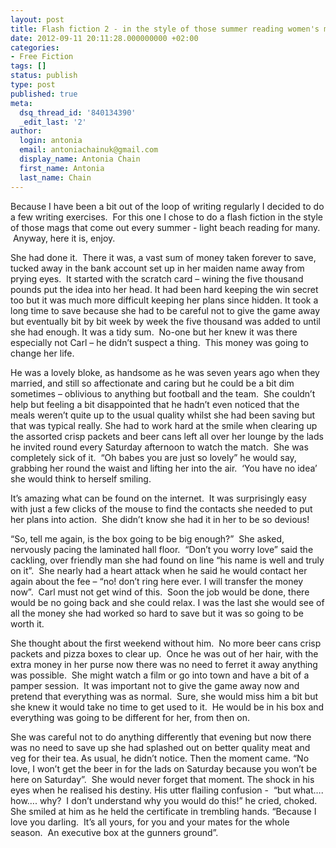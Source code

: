 ```yaml
---
layout: post
title: Flash fiction 2 - in the style of those summer reading women's mags
date: 2012-09-11 20:11:28.000000000 +02:00
categories:
- Free Fiction
tags: []
status: publish
type: post
published: true
meta:
  dsq_thread_id: '840134390'
  _edit_last: '2'
author:
  login: antonia
  email: antoniachainuk@gmail.com
  display_name: Antonia Chain
  first_name: Antonia
  last_name: Chain
---
```

Because I have been a bit out of the loop of writing regularly I decided to do a few writing exercises.  For this one I chose to do a flash fiction in the style of those mags that come out every summer - light beach reading for many.  Anyway, here it is, enjoy.

She had done it.  There it was, a vast sum of money taken forever to save, tucked away in the bank account set up in her maiden name away from prying eyes.  It started with the scratch card – wining the five thousand pounds put the idea into her head. It had been hard keeping the win secret too but it was much more difficult keeping her plans since hidden. It took a long time to save because she had to be careful not to give the game away but eventually bit by bit week by week the five thousand was added to until she had enough. It was a tidy sum.  No-one but her knew it was there especially not Carl – he didn’t suspect a thing.  This money was going to change her life.

He was a lovely bloke, as handsome as he was seven years ago when they married, and still so affectionate and caring but he could be a bit dim sometimes – oblivious to anything but football and the team.  She couldn’t help but feeling a bit disappointed that he hadn’t even noticed that the meals weren’t quite up to the usual quality whilst she had been saving but that was typical really. She had to work hard at the smile when clearing up the assorted crisp packets and beer cans left all over her lounge by the lads he invited round every Saturday afternoon to watch the match.  She was completely sick of it.  “Oh babes you are just so lovely” he would say, grabbing her round the waist and lifting her into the air.  ‘You have no idea’ she would think to herself smiling.

It’s amazing what can be found on the internet.  It was surprisingly easy with just a few clicks of the mouse to find the contacts she needed to put her plans into action.  She didn’t know she had it in her to be so devious!

“So, tell me again, is the box going to be big enough?”  She asked, nervously pacing the laminated hall floor.  “Don’t you worry love” said the cackling, over friendly man she had found on line “his name is well and truly on it”.  She nearly had a heart attack when he said he would contact her again about the fee – “no! don’t ring here ever. I will transfer the money now”.  Carl must not get wind of this.  Soon the job would be done, there would be no going back and she could relax. I was the last she would see of all the money she had worked so hard to save but it was so going to be worth it.

She thought about the first weekend without him.  No more beer cans crisp packets and pizza boxes to clear up.  Once he was out of her hair, with the extra money in her purse now there was no need to ferret it away anything was possible.  She might watch a film or go into town and have a bit of a pamper session.  It was important not to give the game away now and pretend that everything was as normal.  Sure, she would miss him a bit but she knew it would take no time to get used to it.  He would be in his box and everything was going to be different for her, from then on.

She was careful not to do anything differently that evening but now there was no need to save up she had splashed out on better quality meat and veg for their tea. As usual, he didn’t notice. Then the moment came. “No love, I won’t get the beer in for the lads on Saturday because you won’t be here on Saturday”.  She would never forget that moment. The shock in his eyes when he realised his destiny. His utter flailing confusion -  “but what…. how…. why?  I don’t understand why you would do this!” he cried, choked.  She smiled at him as he held the certificate in trembling hands. “Because I love you darling.  It’s all yours, for you and your mates for the whole season.  An executive box at the gunners ground”.